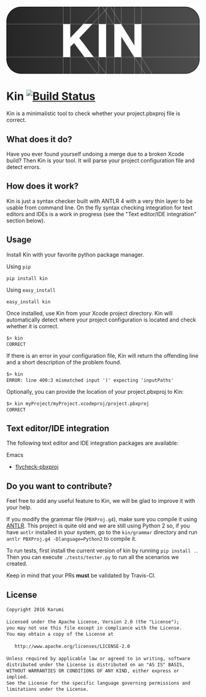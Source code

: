 ![logo][logo]

Kin [![Build Status](https://travis-ci.org/Karumi/Kin.svg?branch=master)](https://travis-ci.org/Karumi/Kin)
===

Kin is a minimalistic tool to check whether your project.pbxproj file is correct.

What does it do?
-----------------

Have you ever found yourself undoing a merge due to a broken Xcode build? Then Kin is your tool. It will parse your project configuration file and detect errors.

How does it work?
-----------------

Kin is just a syntax checker built with ANTLR 4 with a very thin layer to be usable from command line. On the fly syntax checking integration for text editors and IDEs is a work in progress (see the "Text editor/IDE integration" section below).

Usage
-----------------

Install Kin with your favorite python package manager.

Using `pip`
```
pip install kin
```

Using `easy_install`
```
easy_install kin
```

Once installed, use Kin from your Xcode project directory. Kin will automatically detect where your project configuration is located and check whether it is correct.

```
$> kin
CORRECT
```

If there is an error in your configuration file, Kin will return the offending line and a short description of the problem found.

```
$> kin
ERROR: line 400:3 mismatched input ')' expecting 'inputPaths'
```

Optionally, you can provide the location of your project.pbxproj to Kin:

```
$> kin myProject/myProject.xcodeproj/project.pbxproj
CORRECT
```

Text editor/IDE integration
---------------------------

The following text editor and IDE integration packages are available:

Emacs

- [flycheck-pbxproj](https://github.com/danielmartin/flycheck-pbxproj)

Do you want to contribute?
--------------------------

Feel free to add any useful feature to Kin, we will be glad to improve it with your help.

If you modify the grammar file (`PBXProj.g4`), make sure you compile it using [ANTLR](https://www.antlr.org/). This project is quite old and we are still using Python 2 so, if you have `antlr` installed in your system, go to the `kin/grammar` directory and run `antlr PBXProj.g4 -Dlanguage=Python2` to compile it.

To run tests, first install the current version of kin by running `pip install .`. Then you can execute `./tests/tester.py` to run all the scenarios we created.

Keep in mind that your PRs **must** be validated by Travis-CI.

License
-------

    Copyright 2016 Karumi

    Licensed under the Apache License, Version 2.0 (the "License");
    you may not use this file except in compliance with the License.
    You may obtain a copy of the License at

       http://www.apache.org/licenses/LICENSE-2.0

    Unless required by applicable law or agreed to in writing, software
    distributed under the License is distributed on an "AS IS" BASIS,
    WITHOUT WARRANTIES OR CONDITIONS OF ANY KIND, either express or implied.
    See the License for the specific language governing permissions and
    limitations under the License.

[logo]: art/logo.png
